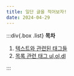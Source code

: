 ```yaml
---
title: 일단 글을 적어보자!
date: 2024-04-29
---
```


:::div{.box .list}
**목차**

1. [텍스트와 관련된 태그들](/html-css/chapter02/02-1)
2. [목록 관련 태그 ul,ol,dl](/html-css/chapter02/02-2)

:::

